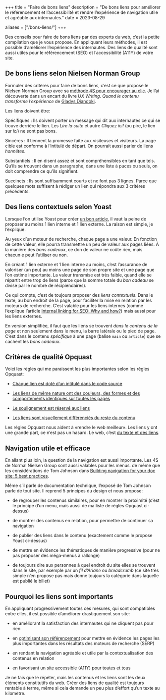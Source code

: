+++
title = "Faire de bons liens"
description = "De bons liens pour améliorer le référencement et l’accessibilité et rendre l’expérience de navigation utile et agréable aux internautes."
date = 2023-08-29

aliases = ["/bons-liens/"]
+++

Des conseils pour faire de bons liens par des experts du web, c’est la petite compilation que je vous propose. En appliquant leurs méthodes, il est possible d’améliorer l’expérience des internautes. Des liens de qualité sont aussi utiles pour le référencement (SEO) et l’accessibilité (A11Y) de votre site.

## De bons liens selon Nielsen Norman Group

Formuler des critères pour faire de bons liens, c’est ce que propose le Nielsen Norman Group avec sa [méthode 4S pour encourager au clic](https://www.nngroup.com/articles/better-link-labels/). Je l’ai découverte dans un encart du livre *UX Writing. Quand le contenu transforme l’expérience* de [Gladys Diandoki](https://www.gladysdiandoki.com/).

Les liens doivent être:

Spécifiques
: Ils doivent porter un message qui dit aux internautes ce qui se trouve derrière le lien. Les *Lire la suite* et autre *Cliquez ici!* (ou pire, le lien sur *ici*) ne sont pas bons.

Sincères
: Il tiennent la promesse faite aux visiteuses et visiteurs. La page cible est conforme à l’intitulé de départ. On pourrait aussi parler de liens *honnêtes*.

Substantiels 
: Il en disent assez et sont compréhensibles en tant que tels. Qu’ils se trouvent dans un paragraphe, dans une liste à puces ou seuls, on doit comprendre ce qu’ils signifient.

Succincts
: Ils sont suffisamment courts et ne font pas 3 lignes. Parce que quelques mots suffisent à rédiger un lien qui répondra aux 3 critères précédents.

## Des liens contextuels selon Yoast

Lorsque l’on utilise Yoast pour créer [un bon article](/seo/bon-article-yoast/), il vaut la peine de proposer au moins 1 lien interne et 1 lien externe. La raison est simple, je l’explique.

Au yeux d’un moteur de recherche, chaque page a une valeur. En fonction de cette valeur, elle pourra transmettre un peu de valeur aux pages liées. À la manière des *bons cadeaux*, ce don de valeur ne coûte rien, mais chacun·e peut l’utiliser ou non.

En créant 1 lien externe et 1 lien interne au moins, c’est l’assurance de valoriser (un peu) au moins une page de son propre site et une page que l’on estime importante. La valeur transmise est très faible, quand elle se répartit entre trop de liens (parce que la somme totale du *bon cadeau* se divise par le nombre de récipiendaires).

Ce qui compte, c’est de toujours proposer des *liens contextuels*. Dans le texte, au bon endroit de la page, pour faciliter la mise en relation par les moteurs de recherche. C’est valable pour les liens internes (comme l’explique l’article [Internal linking for SEO: Why and how?](https://yoast.com/internal-linking-for-seo-why-and-how/)) mais aussi pour les liens externes.

En version simplifiée, il faut que les liens se trouvent *dans le contenu de la page* et non seulement dans le menu, la barre latérale ou le pied de page. C’est dans le contenu *spécifique* à une page (balise `main` ou `article`) que se cachent les *bons cadeaux*.

## Critères de qualité Opquast

Voici les règles qui me paraissent les plus importantes selon les règles Opquast:

- [Chaque lien est doté d’un intitulé dans le code source](https://checklists.opquast.com/fr/assurance-qualite-web/chaque-lien-est-dote-dun-intitule-dans-le-code-source)

- [Les liens de même nature ont des couleurs, des formes et des comportements identiques sur toutes les pages](https://checklists.opquast.com/fr/assurance-qualite-web/les-liens-de-meme-nature-ont-des-couleurs-des-formes-et-des-comportements-identiques-sur-toutes-les-pages)

- [Le soulignement est réservé aux liens](https://checklists.opquast.com/fr/assurance-qualite-web/le-soulignement-est-reserve-aux-liens)

- [Les liens sont visuellement différenciés du reste du contenu](https://checklists.opquast.com/fr/assurance-qualite-web/les-liens-sont-visuellement-differencies-du-reste-du-contenu)

Les règles Opquast nous aident à «rendre le web meilleur». Les liens y ont une grande part, ce n’est pas un hasard. Le web, c’est [du texte et des liens](/web/contenu-textuel/).

## Navigation utile et efficace

En allant plus loin, la question de la navigation est aussi importante. Les 4S de Normal Nielsen Group sont aussi valables pour les menus. de même que les considérations de Tom Johnson dans [Building navigation for your doc site: 5 best practices](https://www.writethedocs.org/videos/na/2017/building-navigation-for-your-doc-site-5-best-practices-tom-johnson/).

Même s’il parle de documentation technique, l’exposé de Tom Johnson parle de tout site. Il reprend 5 principes du design et nous propose:

- de regrouper les contenus similaires, pour en montrer la proximité (c’est le principe d’un menu, mais aussi de ma liste de règles Opquast ci-dessus)

- de montrer des contenus en relation, pour permettre de continuer sa navigation

- de publier des liens dans le contenu (exactement comme le propose Yoast ci-dessus)

- de mettre en évidence les thématiques de manière progressive (pour ne pas proposer des méga-menus à rallonge)

- de toujours dire aux personnes à quel endroit du site elles se trouvent dans le site, par exemple par un *fil d’Ariane* ou *breadcrumb* (ce site très simple n’en propose pas mais donne toujours la catégorie dans laquelle est publié le billet)

## Pourquoi les liens sont importants

En appliquant progressivement toutes ces mesures, qui sont compatibles entre elles, il est possible d’améliorer drastiquement son site:

- en améliorant la satisfaction des internautes qui ne cliquent pas pour rien

- en [optimisant son référencement](/seo/optimisation-organisations/) pour mettre en évidence les pages les plus importantes dans les résultats des moteurs de recherche (SERP)

- en rendant la navigation agréable et utile par la contextualisation des contenus en relation

- en favorisant un site accessible (A11Y) pour toutes et tous

Je ne fais que le répéter, mais les contenus et les liens sont les deux éléments constitutifs du web. Créer des liens de qualité est toujours rentable à terme, même si cela demande un peu plus d’effort qu’un texte au kilomètre.
